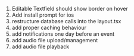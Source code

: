 1. Editable Textfield should show border on hover
2. Add install prompt for ios
3. restructure database calls into the layout.tsx
4. add proper caching behaviour
5. add notifications one day before an event
6. add audio file upload/management
7. add audio file playback
